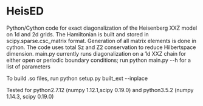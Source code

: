 # HeisED
Python/Cython code for exact diagonalization of the Heisenberg XXZ model on 1d and 2d grids.
The Hamiltonian is built and stored in scipy.sparse.csc_matrix format. Generation of
all matrix elements is done in cython.
The code uses total Sz and Z2 conservation to reduce Hilbertspace dimension. main.py 
currently runs diagonalization on a 1d XXZ chain for either open or periodic boundary conditions;
run python main.py --h for a list of parameters

To build .so files, run python setup.py built_ext --inplace

Tested for python2.7.12 (numpy 1.12.1,scipy 0.19.0) and python3.5.2 (numpy 1.14.3, scipy 0.19.0)
